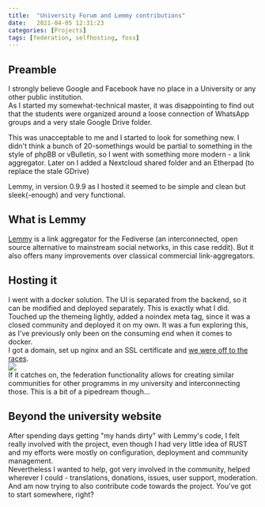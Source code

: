 ```yaml
---
title:  "University Forum and Lemmy contributions"
date:   2021-04-05 12:31:23
categories: [Projects]
tags: [federation, selfhosting, foss]
---
```


## Preamble

I strongly believe Google and Facebook have no place in a University or any other public institution.  
As I started my somewhat-technical master, it was disappointing to find out that the students were organized around a loose connection of WhatsApp groups and a very stale Google Drive folder.   

This was unacceptable to me and I started to look for something new.
I didn't think a bunch of 20-somethings would be partial to something in the style of phpBB or vBulletin, so I went with something more modern - a link aggregator. Later on I added a Nextcloud shared folder and an Etherpad (to replace the stale GDrive) 

Lemmy, in version 0.9.9 as I hosted it seemed to be simple and clean but sleek(-enough) and very functional. 

## What is Lemmy

[Lemmy](join.lemmy.ml) is a link aggregator for the Fediverse (an interconnected, open source alternative to mainstream social networks, in this case reddit). But it also offers many improvements over classical commercial link-aggregators.

## Hosting it

I went with a docker solution. The UI is separated from the backend, so it can be modified and deployed separately. This is exactly what I did. Touched up the themeing lightly, added a noindex meta tag, since it was a closed community and deployed it on my own. It was a fun exploring this, as I've previously only been on the consuming end when it comes to docker.  
I got a domain, set up nginx and an SSL certificate and [we were off to the races](https://fau-iis.space).  
![](https://molaliyski.com/images/inposts/fauiis1.png)  
If it catches on, the federation functionality allows for creating similar communities for other programms in my university and interconnecting those. This is a bit of a pipedream though...

## Beyond the university website

After spending days getting "my hands dirty" with Lemmy's code, I felt really involved with the project, even though I had very little idea of RUST and my efforts were mostly on configuration, deployment and community management.  
Nevertheless I wanted to help, got very involved in the community, helped wherever I could - translations, donations, issues, user support, moderation. And am now trying to also contribute code towards the project. You've got to start somewhere, right?
